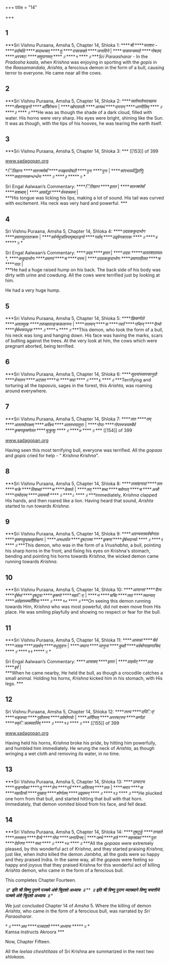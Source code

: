 +++
title = "14"

+++


## 1
***Sri Vishnu Puraana, Amsha 5, Chapter 14, Shloka 1:  *****श्री* *****पराशरः* - *****प्रदोर्षाग्रे* *****कदाथचत्* *****तु* *****रासासक्ते* *****जनादिने* | *****त्रासयन्समदो* *****गोषठम्* *****अररषटः* *****समुपागमत्* *****॥* *****१* *****॥* ****Sri Paraasharar* - In the *Pradosha kaala*, when *Krishna* was enjoying in sporting with the *gopis* in the *Raasamandala, Arishta*, a ferocious demon in the form of a bull, causing terror to everyone. He came near all the cows. 





## 2
***Sri Vishnu Puraana, Amsha 5, Chapter 14, Shloka 2:  *****सतोयतोयदच्छायः* *****तीक्ष्णशृङ्गो* *****अकििोचनः* | *****खोराग्रपतैः* *****अत्यथं* *****दारयन्* *****धरणीतिम्* *****॥* *****२* *****॥* ***He was as though the shade of a dark cloud, filled with water. His horns were very sharp. His eyes were bright, shining like the Sun. It was as though, with the tips of his hooves, he was tearing the earth itself. 





## 3
***Sri Vishnu Puraana, Amsha 5, Chapter 14, Shloka 3:  *** [[153]] of 399 



www.sadagopan.org



**िेलिहानः* *****सतनषपेर्षां* *****स्जह्र्वयोषठौ* *****पुनः* *****पुनः* | *****सांरभावर्वद्धिाांगूिः* *****कहठनस्कन्धर्न्धनः* *****॥* *****३* *****॥ *   
   
Sri Engal Aalwaan’s Commentary: *****िेलिहान* *****इतत* | *****सतनषपेर्षां* *****सशब्दम्* | *****आवर्वद्धां* *****र्वस्क्त्रकम्* |   
 ***His tongue was licking his lips, making a lot of sound. His tail was curved with excitement. His neck was very hard and powerful. ***   


## 4
Sri Vishnu Puraana, Amsha 5, Chapter 14, Shloka 4:  *****उदग्रककुदाभोग* *****प्रमाणदुरततक्रमः* | *****वर्वर्णमूत्रलिप्तपृषठाङ्गो* *****गर्वाम्* *****उद्र्वेगकारकः* *****॥* *****४* *****॥ *   
   
Sri Engal Aalwaan’s Commentary: *****उदग्र* *****इतत* | *****उदग्रः* *****अततशातयतः *, *****ककुदाभोगः* *****प्रमाणां* *****च* *****यस्य* | *****उदग्रककुदाभोगः* *****प्रमाणादीतत* *****च* *****पाठः* |   
 ***He had a huge raised hump on his back. The back side of his body was dirty with urine and cowdung. All the cows were terrified just by looking at him. 



He had a very huge hump. 





## 5
***Sri Vishnu Puraana, Amsha 5, Chapter 14, Shloka 5:  *****प्रिम्र्कर्णठो* *****अततमुखः* *****तरुखाताङ्क्रकताननः* | *****पातयन्* *****स* *****गर्वाां* *****गभािन्* *****दैत्यो* *****र्वृर्षभरूपधृक्* *****॥* *****५* *****॥* ***This demon, who took the form of a bull, his neck was long and hanging down. His face was having the marks, scars of butting against the trees. At the very look at him, the cows which were pregnant aborted, being terrified. 





## 6
***Sri Vishnu Puraana, Amsha 5, Chapter 14, Shloka 6:  *****सूदयांस्तापसानुग्रो* *****र्वनातन* *****अटतत* *****यः* *****सदा* *****॥* *****६* *****॥* ***Terrifying and torturing all the *tapasvis*, sages in the forest, this *Arishta*, was roaming around everywhere. 





## 7
***Sri Vishnu Puraana, Amsha 5, Chapter 14, Shloka 7:  *****ततः* *****तम्* *****अततघोराक्षम्* *****अर्वेक्ष्य* *****अततभयातुराः* | *****गोपाः* *****गोपस्स्त्रयश्चैर्व* *****कृषणकृषणेतत* *****चुक्रुशुः* *****॥* *****७* *****॥* *** [[154]] of 399 



www.sadagopan.org



Having seen this most terrifying bull, everyone was terrified. All the *gopaas* and *gopis* cried for help - " *Krishna Krishna*". 





## 8
***Sri Vishnu Puraana, Amsha 5, Chapter 14, Shloka 8:  *****लसांहनादां* *****ततः* *****चक्रे* *****तिशब्दां* *****च* *****केशर्वः* | *****तत्* *****शब्द* *****श्रर्वणात्* *****च* *****असौ* *****दामोदरम्* *****उपाययौ* *****॥* *****८* *****॥* ***Immediately, *Krishna* clapped His hands, and then roared like a lion. Having heard that sound, *Arishta* started to run towards *Krishna*. 





## 9
***Sri Vishnu Puraana, Amsha 5, Chapter 14, Shloka 9:  *****अग्रन्यस्तवर्वर्षाणाग्रः* *****कृषणकुज्ञक्षकृतेक्षणः* | *****अभधार्वत* *****दुषटात्मा* *****कृषणां* *****र्वृर्षभदानर्वः* *****॥* *****९* *****॥* ***This demon, who was in the form of a *Vrushabha*, a bull, pointing his sharp horns in the front, and fixing his eyes on Krishna's stomach, bending and pointing his horns towards *Krishna*, the wicked demon came running towards *Krishna*. 





## 10
***Sri Vishnu Puraana, Amsha 5, Chapter 14, Shloka 10:  *****आयान्तां* *****दैत्य* *****र्वृर्षभां* *****दृषट्र्वा* *****कृषणो* *****महार्िः* | *****न* *****चचाि* *****तदा* *****स्थानात्* *****अर्वज्ञास्स्मतिीिया* *****॥* *****१०* *****॥* ***On seeing this demon running towards Him, *Krishna* who was most powerful, did not even move from His place. He was smiling playfully and showing no respect or fear for the bull. 





## 11
***Sri Vishnu Puraana, Amsha 5, Chapter 14, Shloka 11:  *****आसन्नां* *****चैर्व* *****जग्राह* *****ग्राहर्वन्* *****मधुसूदनः* | *****जघान* *****जानुना* *****कुक्षौ* *****वर्वर्षाणग्रहणाचिम्* *****॥* *****११* *****॥ *   
   
Sri Engal Aalwaan’s Commentary: *****आसन्नम्* *****इतत* | *****ग्राहर्वत्* *****ग्राह* *****इर्व* |   
 ***When he came nearby, He held the bull, as though a crocodile catches a small animal. Holding his horns, *Krishna* kicked him in his stomach, with His legs. ***   


## 12
Sri Vishnu Puraana, Amsha 5, Chapter 14, Shloka 12:  *****तस्य* *****दपिर्िां* *****भङ्क्त्र्वा* *****गृहीतस्य* *****वर्वर्षाणयोः* | *****अपीियत्* *****अररषटस्य* *****कर्णठां* *****स्क्िन्नलमर्वाांर्रम्* *****॥* *****१२* *****॥* *** [[155]] of 399 



www.sadagopan.org



Having held his horns, *Krishna* broke his pride, by hitting him powerfully, and humbled him immediately. He wrung the neck of *Arishta*, as though wringing a wet cloth and removing its water, in no time. 





## 13
***Sri Vishnu Puraana, Amsha 5, Chapter 14, Shloka 13:  *****उत्पाट्य* *****सृङ्गमेकां* *****तु* *****तेन* *****एर्व* *****अताियत्* *****ततः* | *****ममार* *****स* *****महादैत्यो* *****मुखात्* *****शोर्णतम्* *****उद्र्वमन्* *****॥* *****१३* *****॥* ***He plucked one horn from that bull, and started hitting that bull with that horn. Immediately, that demon vomited blood from his face, and fell dead. 





## 14
***Sri Vishnu Puraana, Amsha 5, Chapter 14, Shloka 14:  *****तुषटुर्वुः* *****तनहते* *****तस्स्मन्* *****दैत्ये* *****गोपा* *****जनादिनम्* | *****जम्भे* *****हते* *****सहस्राक्षां* *****पुरा* *****देर्वगणा* *****यथा* *****॥* *****१४* *****॥* ***All the *gopaas* were extremely pleased, by this wonderful act of *Krishna*, and they started praising *Krishna*, just like, when *Indra* killed the demon *Jambha*, all the gods were so happy and they praised Indra. In the same way, all the *gopaas* were feeling so happy and joyous that they praised Krishna for this wonderful act of killing *Arishta* demon, who came in the form of a ferocious bull. 



This completes Chapter Fourteen. 



**॥*** ***इति*** ***श्री*** ***विष्णु*** ***पुराणे*** ***पञ्चमे*** ***अंशे*** ***चिुदशो*** ***अध्यायः*** ***॥*** ** ***॥*** ***इति*** ***श्री*** ***विष्णु*** ***पुराण*** ***व्याख्याने*** ***विष्णु*** ***चचत्तीये*** ***पञ्चमे*** ***अंशे*** ***चिुदशो*** ***अध्यायः*** ***॥*** *



We just concluded Chapter 14 of *Amsha* 5. Where the killing of demon *Arishta*, who came in the form of a ferocious bull, was narrated by *Sri Paraasharar*. 



**॥* *****अथ* *****पञ्चदशो* *****अध्यायः* *****॥ *   
Kamsa instructs Akroora ***



Now, Chapter Fifteen. 



All the *leelaa cheshtitaas* of Sri Krishna are summarized in the next two *shlokaas*. 


